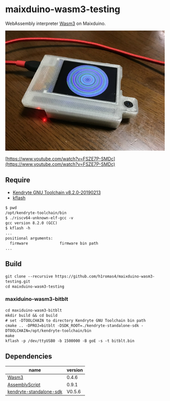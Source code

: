 # maixduino-wasm3-testing

WebAssembly interpreter [Wasm3](https://github.com/wasm3/wasm3) on Maixduino.

![](https://github.com/h1romas4/maixduino-wasm3-testing/blob/master/docs/images/maixduino-wasm3-01.jpg)

[https://www.youtube.com/watch?v=FSZE7P-SMDc](https://www.youtube.com/watch?v=FSZE7P-SMDc)

## Require

* [Kendryte GNU Toolchain v8.2.0-20190213](https://github.com/kendryte/kendryte-gnu-toolchain/releases/tag/v8.2.0-20190213)
* [kflash](https://github.com/kendryte/kflash.py)

```
$ pwd
/opt/kendryte-toolchain/bin
$ ./riscv64-unknown-elf-gcc -v
gcc version 8.2.0 (GCC)
$ kflash -h
...
positional arguments:
  firmware              firmware bin path
...
```

## Build

```
git clone --recursive https://github.com/h1romas4/maixduino-wasm3-testing.git
cd maixduino-wasm3-testing
```

### maxiduino-wasm3-bitblt

```
cd maxiduino-wasm3-bitblt
mkdir build && cd build
# set -DTOOLCHAIN to directory Kendryte GNU Toolchain bin path
cmake .. -DPROJ=bitblt -DSDK_ROOT=./kendryte-standalone-sdk -DTOOLCHAIN=/opt/kendryte-toolchain/bin
make
kflash -p /dev/ttyUSB0 -b 1500000 -B goE -s -t bitblt.bin
```

## Dependencies

|name|version|
|-|-|
|[Wasm3](https://github.com/wasm3/wasm3)|0.4.6|
|[AssemblyScript](https://github.com/AssemblyScript/assemblyscript)|0.9.1|
|[kendryte-standalone-sdk](https://docs.espressif.com/projects/esp-idf/en/v3.2.3/get-started/index.html)|V0.5.6|
